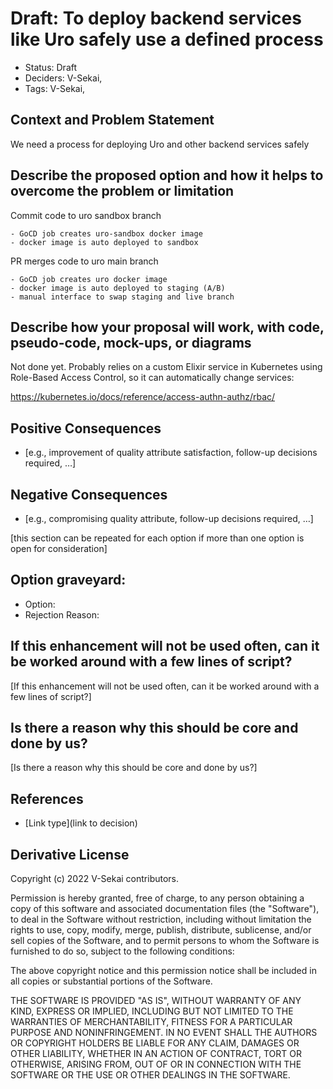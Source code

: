# Draft: To deploy backend services like Uro safely use a defined process

- Status: Draft <!-- draft | rejected | accepted | deprecated | superseded by -->
- Deciders: V-Sekai,
- Tags: V-Sekai,

## Context and Problem Statement

We need a process for deploying Uro and other backend services safely

## Describe the proposed option and how it helps to overcome the problem or limitation

Commit code to uro sandbox branch

    - GoCD job creates uro-sandbox docker image
    - docker image is auto deployed to sandbox

PR merges code to uro main branch

    - GoCD job creates uro docker image
    - docker image is auto deployed to staging (A/B)
    - manual interface to swap staging and live branch

## Describe how your proposal will work, with code, pseudo-code, mock-ups, or diagrams

Not done yet.
Probably relies on a custom Elixir service in Kubernetes using Role-Based Access Control, so it can automatically change services:

https://kubernetes.io/docs/reference/access-authn-authz/rbac/

## Positive Consequences <!-- optional -->

- [e.g., improvement of quality attribute satisfaction, follow-up decisions required, …]

## Negative Consequences <!-- optional -->

- [e.g., compromising quality attribute, follow-up decisions required, …]

[this section can be repeated for each option if more than one option is open for consideration]

## Option graveyard: <!-- same as above -->

- Option: <!-- [List the proposed options no longer open for consideration.] -->
- Rejection Reason: <!-- [List the reasons for the rejection: (the Bad traits)] -->

## If this enhancement will not be used often, can it be worked around with a few lines of script?

[If this enhancement will not be used often, can it be worked around with a few lines of script?]

## Is there a reason why this should be core and done by us?

[Is there a reason why this should be core and done by us?]

## References <!-- optional and numbers of links can vary -->

- [Link type](link to decision) <!-- example: Refined by [xxx](yyyymmdd-xxx.md) -->

## Derivative License

Copyright (c) 2022 V-Sekai contributors.

Permission is hereby granted, free of charge, to any person obtaining a copy
of this software and associated documentation files (the "Software"), to deal
in the Software without restriction, including without limitation the rights
to use, copy, modify, merge, publish, distribute, sublicense, and/or sell
copies of the Software, and to permit persons to whom the Software is
furnished to do so, subject to the following conditions:

The above copyright notice and this permission notice shall be included in all
copies or substantial portions of the Software.

THE SOFTWARE IS PROVIDED "AS IS", WITHOUT WARRANTY OF ANY KIND, EXPRESS OR
IMPLIED, INCLUDING BUT NOT LIMITED TO THE WARRANTIES OF MERCHANTABILITY,
FITNESS FOR A PARTICULAR PURPOSE AND NONINFRINGEMENT. IN NO EVENT SHALL THE
AUTHORS OR COPYRIGHT HOLDERS BE LIABLE FOR ANY CLAIM, DAMAGES OR OTHER
LIABILITY, WHETHER IN AN ACTION OF CONTRACT, TORT OR OTHERWISE, ARISING FROM,
OUT OF OR IN CONNECTION WITH THE SOFTWARE OR THE USE OR OTHER DEALINGS IN THE
SOFTWARE.
